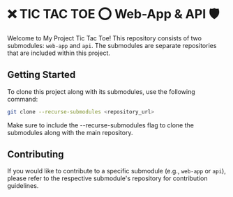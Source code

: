 # ❌ TIC TAC TOE ⭕ Web-App & API 🛡️

Welcome to My Project Tic Tac Toe! This repository consists of two submodules: `web-app` and `api`. The submodules are separate repositories that are included within this project.

## Getting Started

To clone this project along with its submodules, use the following command:

```bash
git clone --recurse-submodules <repository_url>
```

Make sure to include the --recurse-submodules flag to clone the submodules along with the main repository.

## Contributing

If you would like to contribute to a specific submodule (e.g., `web-app` or `api`), please refer to the respective submodule's repository for contribution guidelines.
